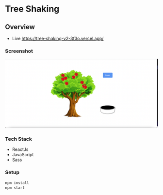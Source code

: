 # Tree Shaking

## Overview

- Live https://tree-shaking-v2-3f3o.vercel.app/

### Screenshot

![react-tree-shaking](/screenshots/app-screenshot.png)

### Tech Stack

- ReactJs
- JavaScript
- Sass

### Setup

```
npm install
npm start
```
